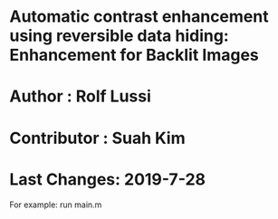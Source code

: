 # Automatic contrast enhancement using reversible data hiding: Enhancement for Backlit Images
# Author : Rolf Lussi
# Contributor : Suah Kim
# Last Changes: 2019-7-28

For example: 
run
main.m
